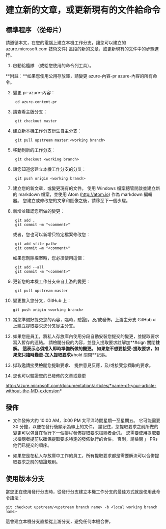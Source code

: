 <properties pageTitle="建立新的文章，或更新現有的文件給命令" description="使用技術 Azure 步驟內容 GitHub 存放庫]。" metaKeywords="" services="" solutions="" documentationCenter="" authors="tysonn" videoId="" scriptId="" manager="carolz" />

<tags ms.service="contributor-guide" ms.devlang="" ms.topic="article" ms.tgt_pltfrm="" ms.workload="" ms.date="01/16/2015" ms.author="tysonn" />

# <a name="git-commands-for-creating-a-new-article-or-updating-an-existing-article"></a>建立新的文章，或更新現有的文件給命令


## <a name="standard-process-working-from-master"></a>標準程序 （從母片）
請遵循本文，在您的電腦上建立本機工作分支，讓您可以建立的 azure.microsoft.com 技術文件] 區段的新的文章，或更新現有的文件中的步驟進行。

1. 啟動給艦隊 （或給您使用的命令列工具）。

 **附註︰**如果您使用公用存放庫，請變更 azure-內容-pr azure-內容的所有命令。

2. 變更 pr-azure-內容︰

        cd azure-content-pr
3. 請查看主版分支︰

        git checkout master

4. 建立新本機工作分支衍生自主分支︰

        git pull upstream master:<working branch>


5. 移動到新的工作分支︰

        git checkout <working branch>

6. 讓您知道您建立本機工作分支的分叉︰

        git push origin <working branch>

7. 建立您的新文章，或變更現有的文件。 使用 Windows 檔案總管開啟並建立新的 markdown 檔案，並使用 Atom (http://atom.io) 作為 markdown 編輯器。 您建立或修改您的文章和圖像之後，請移至下一個步驟。

8. 新增並確認您所做的變更︰

        git add .
        git commit –m "<comment>"
        
   或者，您也可以新增只特定檔案修改您︰

        git add <file path>
        git commit –m "<comment>"

   如果您刪除檔案時，您必須使用這個︰
   
        git add --all
        git commit -m "<comment>"

9. 更新您的本機工作分支來自上游的變更︰

        git pull upstream master

10. 變更推入您分叉，GitHub 上︰

        git push origin <working branch>

12. 當您準備好提交您的內容，臨時，驗證]，及/或發佈，上游主分支 GitHub ui 上建立提取要求您分叉從主分支。

13. 如果您是員工，將私人存放庫內使用分段自動安裝您提交的變更，並提取要求寫入暫存的連結。 請檢閱分段的內容，並登入提取要求註解加**#sign 關閉**註解。  這表示必須推入即時準備所做的變更。  如果您不想要接受-提取要求，如果您只臨時變更-加入提取要求**#hold 關閉**記事。

14. 擷取邀請接受檢閱您提取要求、 提供意見反應，及/或接受您擷取的要求。 

15. 您也可以驗證您的已發佈的文章或變更

 http://azure.microsoft.com/documentation/articles/*name-of-your-article-without-the-MD-extension*

## <a name="publishing"></a>發佈

- 文件發佈大約 10:00 AM，3:00 PM 太平洋時間星期一至星期五。 它可能需要 30 分鐘，以便在發行後顯示為線上的文件。 請記住，您提取要求之前所做的變更可以包含在執行下一個排程發佈提取要求檢閱者合併。 您需要使用提取要求檢閱者提前以確保提取要求特定的發佈執行的合併。 否則，請檢閱 」 PRs 他們已提交的順序。

- 如果您是在私人存放庫中工作的員工，所有提取要求都是需要解決可以合併提取要求之前的驗證規則。 

## <a name="working-with-release-branches"></a>使用版本分支

當您正在使用發行分支時，從發行分支建立本機工作分支的最佳方式就是使用此命令語法︰

    git checkout upstream/<upstream branch name> -b <local working branch name>

這會建立本機分支直接從上游分支，避免任何本機合併。

